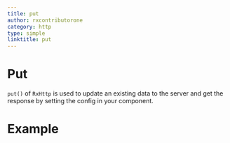 ```yaml
---
title: put
author: rxcontributorone
category: http
type: simple
linktitle: put
---
```


# Put
`put()` of `RxHttp` is used to update an existing data to the server and get the response by setting the config in your component.

# Example

<div component="app-example-runner" ref-component="app-put-complete" title="Put" key="complete"></div>